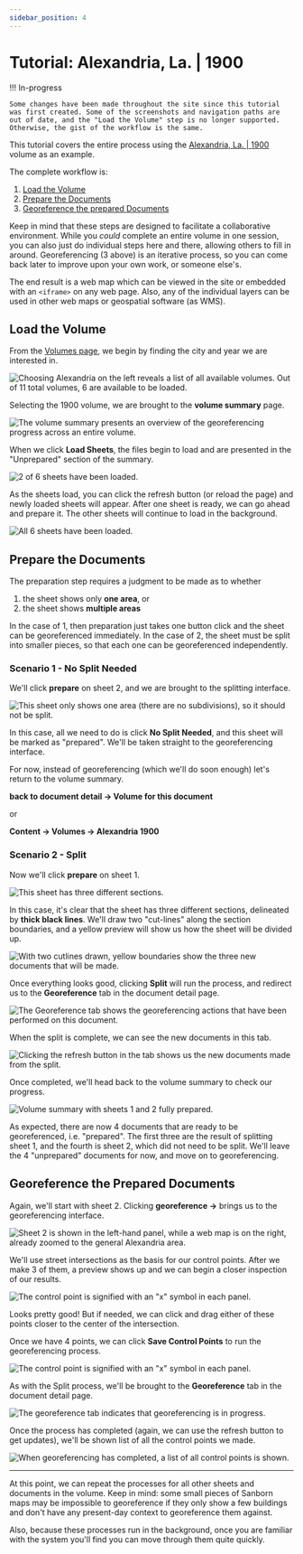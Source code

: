 ```yaml
---
sidebar_position: 4
---
```


# Tutorial: Alexandria, La. | 1900

!!! In-progress
    
    Some changes have been made throughout the site since this tutorial was first created. Some of the screenshots and navigation paths are out of date, and the "Load the Volume" step is no longer supported. Otherwise, the gist of the workflow is the same.

This tutorial covers the entire process using the [Alexandria, La. | 1900](https://www.loc.gov/resource/g4014am.g032671900/?st=gallery) volume as an example.

The complete workflow is:

1. [Load the Volume](#load-the-volume)
2. [Prepare the Documents](#prepare-the-documents)
3. [Georeference the prepared Documents](#georeference-the-prepared-documents)

Keep in mind that these steps are designed to facilitate a collaborative environment. While you *could* complete an entire volume in one session, you can also just do individual steps here and there, allowing others to fill in around. Georeferencing (3 above) is an iterative process, so you can come back later to improve upon your own work, or someone else's.

The end result is a web map which can be viewed in the site or embedded with an `<iframe>` on any web page. Also, any of the individual layers can be used in other web maps or geospatial software (as WMS).

## Load the Volume

From the [Volumes page](https://oldinsurancemaps.net/browse), we begin by finding the city and year we are interested in.

![Choosing Alexandria on the left reveals a list of all available volumes. Out of 11 total volumes, 6 are available to be loaded.](_assets/images/alex-search-volumes.png)

Selecting the 1900 volume, we are brought to the **volume summary** page.

![The volume summary presents an overview of the georeferencing progress across an entire volume.](_assets/images/alex-1900-before-load.png)

When we click **Load Sheets**, the files begin to load and are presented in the "Unprepared" section of the summary.

![2 of 6 sheets have been loaded.](_assets/images/alex-1900-two-loaded.png)

As the sheets load, you can click the refresh button (or reload the page) and newly loaded sheets will appear. After one sheet is ready, we can go ahead and prepare it. The other sheets will continue to load in the background.

![All 6 sheets have been loaded.](_assets/images/alex-1900-full-loaded.png)

## Prepare the Documents

The preparation step requires a judgment to be made as to whether
    
1. the sheet shows only **one area**, or
2. the sheet shows **multiple areas**
    
In the case of 1, then preparation just takes one button click and the sheet can be georeferenced immediately. In the case of 2, the sheet must be split into smaller pieces, so that each one can be georeferenced independently.

### Scenario 1 - No Split Needed

We'll click **prepare** on sheet 2, and we are brought to the splitting interface.

![This sheet only shows one area (there are no subdivisions), so it should not be split.](_assets/images/alex-1900-sheet-2-prepare.png)

In this case, all we need to do is click **No Split Needed**, and this sheet will be marked as "prepared". We'll be taken straight to the georeferencing interface.

For now, instead of georeferencing (which we'll do soon enough) let's return to the volume summary.

**back to document detail &rarr; Volume for this document**

or

**Content &rarr; Volumes &rarr; Alexandria 1900**

### Scenario 2 - Split

Now we'll click **prepare** on sheet 1.

![This sheet has three different sections.](_assets/images/alex-1900-sheet-1-prepare.png)

In this case, it's clear that the sheet has three different sections, delineated by **thick black lines**. We'll draw two "cut-lines" along the section boundaries, and a yellow preview will show us how the sheet will be divided up.

![With two cutlines drawn, yellow boundaries show the three new documents that will be made.](_assets/images/alex-1900-sheet-1-prepare-cutlines.png)

Once everything looks good, clicking **Split** will run the process, and redirect us to the **Georeference** tab in the document detail page.

![The Georeference tab shows the georeferencing actions that have been performed on this document.](_assets/images/alex-1900-sheet-1-doc-detail-during-split.png)

When the split is complete, we can see the new documents in this tab.

![Clicking the refresh button in the tab shows us the new documents made from the split.](_assets/images/alex-1900-sheet-1-doc-detail-after-split.png)

Once completed, we'll head back to the volume summary to check our progress.

![Volume summary with sheets 1 and 2 fully prepared.](_assets/images/alex-1900-1-2-prepared.png)

As expected, there are now 4 documents that are ready to be georeferenced, i.e. "prepared". The first three are the result of splitting sheet 1, and the fourth is sheet 2, which did not need to be split. We'll leave the 4 "unprepared" documents for now, and move on to georeferencing. 

## Georeference the Prepared Documents

Again, we'll start with sheet 2. Clicking **georeference &rarr;** brings us to the georeferencing interface.

![Sheet 2 is shown in the left-hand panel, while a web map is on the right, already zoomed to the general Alexandria area.](_assets/images/alex-1900-sheet-2-georeference.png)

We'll use street intersections as the basis for our control points. After we make 3 of them, a preview shows up and we can begin a closer inspection of our results.

![The control point is signified with an "x" symbol in each panel.](_assets/images/alex-1900-sheet-2-georeference-gcp-detail.png)

Looks pretty good! But if needed, we can click and drag either of these points closer to the center of the intersection.

Once we have 4 points, we can click **Save Control Points** to run the georeferencing process.

![The control point is signified with an "x" symbol in each panel.](_assets/images/alex-1900-sheet-2-georeference-4-gcps.png)

As with the Split process, we'll be brought to the **Georeference** tab in the document detail page.

![The georeference tab indicates that georeferencing is in progress.](_assets/images/alex-1900-sheet-1-doc-detail-during-georeference.png)

Once the process has completed (again, we can use the refresh button to get updates), we'll be shown list of all the control points we made.

![When georeferencing has completed, a list of all control points is shown.](_assets/images/alex-1900-sheet-1-doc-detail-after-georeference.png)

---

At this point, we can repeat the processes for all other sheets and documents in the volume. Keep in mind: some small pieces of Sanborn maps may be impossible to georeference if they only show a few buildings and don't have any present-day context to georeference them against.

Also, because these processes run in the background, once you are familiar with the system you'll find you can move through them quite quickly.
